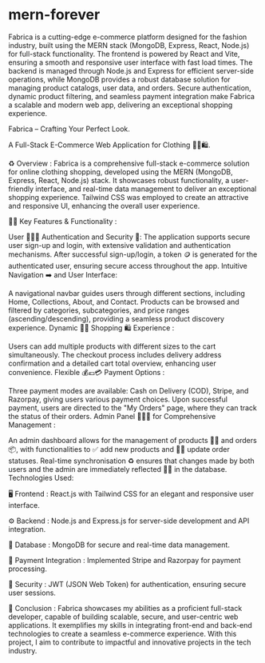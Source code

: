 # mern-forever

Fabrica is a cutting-edge e-commerce platform designed for the fashion industry, built using the MERN stack (MongoDB, Express, React, Node.js) for full-stack functionality. The frontend is powered by React and Vite, ensuring a smooth and responsive user interface with fast load times. The backend is managed through Node.js and Express for efficient server-side operations, while MongoDB provides a robust database solution for managing product catalogs, user data, and orders. Secure authentication, dynamic product filtering, and seamless payment integration make Fabrica a scalable and modern web app, delivering an exceptional shopping experience.

Fabrica – Crafting Your Perfect Look.

A Full-Stack E-Commerce Web Application for Clothing 👕👖🛍️.

♻️ Overview : Fabrica is a comprehensive full-stack e-commerce solution for online clothing shopping, developed using the MERN (MongoDB, Express, React, Node.js) stack. It showcases robust functionality, a user-friendly interface, and real-time data management to deliver an exceptional shopping experience. Tailwind CSS was employed to create an attractive and responsive UI, enhancing the overall user experience.

🤌🏻 Key Features & Functionality :

User 🧑🏻‍💼 Authentication and Security 🔑:
The application supports secure user sign-up and login, with extensive validation and authentication mechanisms.
After successful sign-up/login, a token 🪙 is generated for the authenticated user, ensuring secure access throughout the app.
Intuitive Navigation ➡️ and User Interface:

A navigational navbar guides users through different sections, including Home, Collections, About, and Contact.
Products can be browsed and filtered by categories, subcategories, and price ranges (ascending/descending), providing a seamless product discovery experience.
Dynamic 🤳🏻 Shopping 🛍️ Experience :

Users can add multiple products with different sizes to the cart simultaneously.
The checkout process includes delivery address confirmation and a detailed cart total overview, enhancing user convenience.
Flexible 💰💶💳 Payment Options :

Three payment modes are available: Cash on Delivery (COD), Stripe, and Razorpay, giving users various payment choices.
Upon successful payment, users are directed to the "My Orders" page, where they can track the status of their orders.
Admin Panel 🧑🏻‍✈️ for Comprehensive Management :

An admin dashboard allows for the management of products 👖👕 and orders 📦, with functionalities to ✅ add new products and 👍🏻 update order statuses.
Real-time synchronisation ♻️ ensures that changes made by both users and the admin are immediately reflected 🫰🏻 in the database.
Technologies Used:

🖥️ Frontend : React.js with Tailwind CSS for an elegant and responsive user interface.

⚙️ Backend : Node.js and Express.js for server-side development and API integration.

🧾 Database : MongoDB for secure and real-time data management.

💸 Payment Integration : Implemented Stripe and Razorpay for payment processing.

🔐 Security : JWT (JSON Web Token) for authentication, ensuring secure user sessions.

🔰 Conclusion : Fabrica showcases my abilities as a proficient full-stack developer, capable of building scalable, secure, and user-centric web applications. It exemplifies my skills in integrating front-end and back-end technologies to create a seamless e-commerce experience. With this project, I aim to contribute to impactful and innovative projects in the tech industry.



